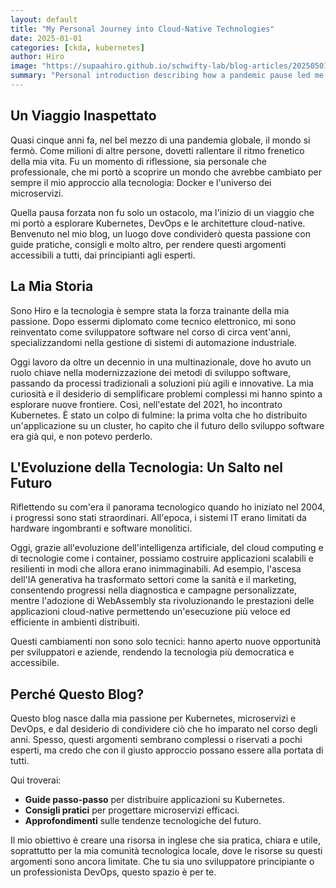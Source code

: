 ```yaml
---
layout: default
title: "My Personal Journey into Cloud-Native Technologies"
date: 2025-01-01
categories: [ckda, kubernetes]
author: Hiro
image: "https://supaahiro.github.io/schwifty-lab/blog-articles/20250501-introduction/article.webp"
summary: "Personal introduction describing how a pandemic pause led me to Docker, Kubernetes and cloud-native technologies — and why this blog will share practical guides and insights for beginners and experienced practitioners."
---
```


## Un Viaggio Inaspettato

Quasi cinque anni fa, nel bel mezzo di una pandemia globale, il mondo si fermò. Come milioni di altre persone, dovetti rallentare il ritmo frenetico della mia vita. Fu un momento di riflessione, sia personale che professionale, che mi portò a scoprire un mondo che avrebbe cambiato per sempre il mio approccio alla tecnologia: Docker e l'universo dei microservizi.

Quella pausa forzata non fu solo un ostacolo, ma l'inizio di un viaggio che mi portò a esplorare Kubernetes, DevOps e le architetture cloud-native. Benvenuto nel mio blog, un luogo dove condividerò questa passione con guide pratiche, consigli e molto altro, per rendere questi argomenti accessibili a tutti, dai principianti agli esperti.

## La Mia Storia

Sono Hiro e la tecnologia è sempre stata la forza trainante della mia passione. Dopo essermi diplomato come tecnico elettronico, mi sono reinventato come sviluppatore software nel corso di circa vent'anni, specializzandomi nella gestione di sistemi di automazione industriale.

Oggi lavoro da oltre un decennio in una multinazionale, dove ho avuto un ruolo chiave nella modernizzazione dei metodi di sviluppo software, passando da processi tradizionali a soluzioni più agili e innovative. La mia curiosità e il desiderio di semplificare problemi complessi mi hanno spinto a esplorare nuove frontiere. Così, nell'estate del 2021, ho incontrato Kubernetes. È stato un colpo di fulmine: la prima volta che ho distribuito un'applicazione su un cluster, ho capito che il futuro dello sviluppo software era già qui, e non potevo perderlo.

## L'Evoluzione della Tecnologia: Un Salto nel Futuro

Riflettendo su com'era il panorama tecnologico quando ho iniziato nel 2004, i progressi sono stati straordinari. All'epoca, i sistemi IT erano limitati da hardware ingombranti e software monolitici.

Oggi, grazie all'evoluzione dell'intelligenza artificiale, del cloud computing e di tecnologie come i container, possiamo costruire applicazioni scalabili e resilienti in modi che allora erano inimmaginabili. Ad esempio, l'ascesa dell'IA generativa ha trasformato settori come la sanità e il marketing, consentendo progressi nella diagnostica e campagne personalizzate, mentre l'adozione di WebAssembly sta rivoluzionando le prestazioni delle applicazioni cloud-native permettendo un'esecuzione più veloce ed efficiente in ambienti distribuiti.

Questi cambiamenti non sono solo tecnici: hanno aperto nuove opportunità per sviluppatori e aziende, rendendo la tecnologia più democratica e accessibile.

## Perché Questo Blog?

Questo blog nasce dalla mia passione per Kubernetes, microservizi e DevOps, e dal desiderio di condividere ciò che ho imparato nel corso degli anni. Spesso, questi argomenti sembrano complessi o riservati a pochi esperti, ma credo che con il giusto approccio possano essere alla portata di tutti.

Qui troverai:
- **Guide passo-passo** per distribuire applicazioni su Kubernetes.
- **Consigli pratici** per progettare microservizi efficaci.
- **Approfondimenti** sulle tendenze tecnologiche del futuro.

Il mio obiettivo è creare una risorsa in inglese che sia pratica, chiara e utile, soprattutto per la mia comunità tecnologica locale, dove le risorse su questi argomenti sono ancora limitate. Che tu sia uno sviluppatore principiante o un professionista DevOps, questo spazio è per te.
